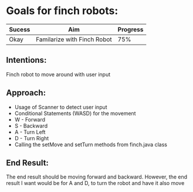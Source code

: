 # Goals for finch robots:
| Sucess  | Aim | Progress |
| ------- | --- | -------- |
| Okay    | Familarize with Finch Robot | 75% |

## Intentions: 
Finch robot to move around with user input

## Approach:
- Usage of Scanner to detect user input
- Conditional Statements (WASD) for the movement
- W - Forward
- S - Backward
- A - Turn Left
- D - Turn Right
- Calling the setMove and setTurn methods from finch.java class

## End Result:
The end result should be moving forward and backward. However, the end result I want would be for A and D, to turn the robot and have it also move
